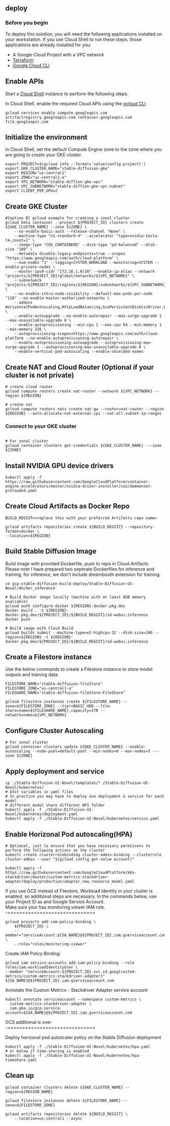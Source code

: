 ## deploy

### Before you begin
To deploy this solution, you will need the following applications installed on your workstation. If you use Cloud Shell to run these steps, those applications are already installed for you:
* A Google Cloud Project with a VPC network
* [Terraform](https://developer.hashicorp.com/terraform/tutorials/aws-get-started/install-cli)
* [Google Cloud CLI](https://cloud.google.com/sdk/docs/install)


## Enable APIs
Start a [Cloud Shell](https://cloud.google.com/shell/docs/run-gcloud-commands) instance to perform the following steps.

In Cloud Shell, enable the required Cloud APIs using the [gcloud CLI](https://cloud.google.com/sdk/docs).
```
gcloud services enable compute.googleapis.com artifactregistry.googleapis.com container.googleapis.com file.googleapis.com
```

## Initialize the environment
In Cloud Shell, set the default Compute Engine zone to the zone where you are going to create your GKE cluster.
```shell
export PROJECT=$(gcloud info --format='value(config.project)')
export GKE_CLUSTER_NAME="stable-diffusion-gke"
export REGION="us-central1"
export ZONE="us-central1-a"
export VPC_NETWORK="stable-diffion-gke-vpc"
export VPC_SUBNETWORK="stable-diffion-gke-vpc-subnet"
export CLIENT_PER_GPU=2
```

## Create GKE Cluster

```shell
#[option B] gcloud example for creating a zonal cluster
gcloud beta container --project ${PROJECT_ID} clusters create ${GKE_CLUSTER_NAME} --zone ${ZONE} \
    --no-enable-basic-auth --release-channel "None" \
    --machine-type "n1-standard-4" --accelerator "type=nvidia-tesla-t4,count=1" \
    --image-type "COS_CONTAINERD" --disk-type "pd-balanced" --disk-size "100" \
    --metadata disable-legacy-endpoints=true --scopes "https://www.googleapis.com/auth/cloud-platform" \
    --num-nodes "1" --logging=SYSTEM,WORKLOAD --monitoring=SYSTEM --enable-private-nodes \
    --master-ipv4-cidr "172.16.1.0/28" --enable-ip-alias --network "projects/${PROJECT_ID}/global/networks/${VPC_NETWORK}" \
    --subnetwork "projects/${PROJECT_ID}/regions/${REGION}/subnetworks/${VPC_SUBNETWORK}" \
    --no-enable-intra-node-visibility --default-max-pods-per-node "110" --no-enable-master-authorized-networks \
    --addons HorizontalPodAutoscaling,HttpLoadBalancing,GcePersistentDiskCsiDriver,GcpFilestoreCsiDriver \
    --enable-autoupgrade --no-enable-autorepair --max-surge-upgrade 1 --max-unavailable-upgrade 0 \
    --enable-autoprovisioning --min-cpu 1 --max-cpu 64 --min-memory 1 --max-memory 256 \
    --autoprovisioning-scopes=https://www.googleapis.com/auth/cloud-platform --no-enable-autoprovisioning-autorepair \
    --enable-autoprovisioning-autoupgrade --autoprovisioning-max-surge-upgrade 1 --autoprovisioning-max-unavailable-upgrade 0 \
    --enable-vertical-pod-autoscaling --enable-shielded-nodes
```

## Create NAT and Cloud Router (Optional if your cluster is not private)
```shell
# create cloud router
gcloud compute routers create nat-router --network ${VPC_NETWORK} --region ${REGION}

# create nat 
gcloud compute routers nats create nat-gw --router=nat-router --region ${REGION} --auto-allocate-nat-external-ips --nat-all-subnet-ip-ranges
```

### Connect to your GKE cluster
```shell

# For zonal cluster
gcloud container clusters get-credentials ${GKE_CLUSTER_NAME} ---zone ${ZONE}
```

## Install NVIDIA GPU device drivers
```shell
kubectl apply -f https://raw.githubusercontent.com/GoogleCloudPlatform/container-engine-accelerators/master/nvidia-driver-installer/cos/daemonset-preloaded.yaml
```

## Create Cloud Artifacts as Docker Repo
```
BUILD_REGIST=<replace this with your preferred Artifacts repo name>

gcloud artifacts repositories create ${BUILD_REGIST} --repository-format=docker \
--location=${REGION}
```

## Build Stable Diffusion Image
Build image with provided Dockerfile, push to repo in Cloud Artifacts \
Please note I have prepared two seperate Dockerfiles for inference and training, for inference, we don't include dreambooth extension for training.

```shell
cd gcp-stable-diffusion-build-deploy/Stable-Diffusion-UI-Novel/docker_inference

# Build Docker image locally (machine with at least 8GB memory avaliable)
gcloud auth configure-docker ${REGION}-docker.pkg.dev
docker build . -t ${REGION}-docker.pkg.dev/${PROJECT_ID}/${BUILD_REGIST}/sd-webui:inference
docker push 

# Build image with Cloud Build
gcloud builds submit --machine-type=e2-highcpu-32 --disk-size=100 --region=${REGION} -t ${REGION}-docker.pkg.dev/${PROJECT_ID}/${BUILD_REGIST}/sd-webui:inference 

```

## Create a Filestore instance
Use the below commands to create a Filestore instance to store model outputs and training data.

```
FILESTORE_NAME="stable-diffusion-fileStore"
FILESTORE_ZONE="us-central1-a"
FILESHARE_NAME="stable-diffusion-fileStore-FileShare"

gcloud filestore instances create ${FILESTORE_NAME} --zone=${FILESTORE_ZONE} --tier=BASIC_HDD --file-share=name=${FILESHARE_NAME},capacity=1TB --network=name=${VPC_NETWORK}
```

## Configure Cluster Autoscaling
```shell
# For zonal cluster
gcloud container clusters update ${GKE_CLUSTER_NAME} --enable-autoscaling --node-pool=default-pool --min-nodes=0 --max-nodes=5 ---zone ${ZONE}
```

## Apply deployment and service
```shell
cp ./Stable-Diffusion-UI-Novel/templates/* /Stable-Diffusion-UI-Novel/kubernetes/
# Edit variables in yaml files
# In practice you may have to deploy one deployment & service for each model
# different model share different NFS folder
kubectl apply -f ./Stable-Diffusion-UI-Novel/kubernetes/deployment.yaml
kubectl apply -f ./Stable-Diffusion-UI-Novel/kubernetes/service.yaml
```

## Enable Horizonal Pod autoscaling(HPA)
```shell
# Optional, just to ensure that you have necessary permissons to perform the following actions on the cluster
kubectl create clusterrolebinding cluster-admin-binding --clusterrole cluster-admin --user "$(gcloud config get-value account)"

kubectl apply -f https://raw.githubusercontent.com/GoogleCloudPlatform/k8s-stackdriver/master/custom-metrics-stackdriver-adapter/deploy/production/adapter_new_resource_model.yaml
```

If you use GCS instead of Filestore, Workload Identity in your cluster is enabled, so additional steps are necessary. In the commands below, use your Project ID as and Google Service Account. \
Make sure your has monitoring.viewer IAM role. \
-==============================
```
gcloud projects add-iam-policy-binding \
    ${PROJECT_ID} \
    --member="serviceAccount:${SA_NAME}@${PROJECT_ID}.iam.gserviceaccount.com" \
    --role="roles/monitoring.viewer"
```
Create IAM Policy Binding:
```
gcloud iam service-accounts add-iam-policy-binding --role  roles/iam.workloadIdentityUser \
--member "serviceAccount:${PROJECT_ID}.svc.id.goog[custom-metrics/custom-metrics-stackdriver-adapter]" ${SA_NAME}@${PROJECT_ID}.iam.gserviceaccount.com
```
Annotate the Custom Metrics - Stackdriver Adapter service account:
```
kubectl annotate serviceaccount --namespace custom-metrics \
  custom-metrics-stackdriver-adapter \
  iam.gke.io/gcp-service-account=${SA_NAME}@${PROJECT_ID}.iam.gserviceaccount.com
```
GCS additional is over \
-==============================

Deploy horizonal pod autoscaler policy on the Stable Diffusion deployment
```shell
kubectl apply -f ./Stable-Diffusion-UI-Novel/kubernetes/hpa.yaml
# or below if time-sharing is enabled
kubectl apply -f ./Stable-Diffusion-UI-Novel/kubernetes/hpa-timeshare.yaml
```

## Clean up
```
gcloud container clusters delete ${GKE_CLUSTER_NAME} --region=${REGION_NAME}

gcloud filestore instances delete ${FILESTORE_NAME} --zone=${FILESTORE_ZONE}

gcloud artifacts repositories delete ${BUILD_REGIST} \
    --location=us-central1 --async

```
